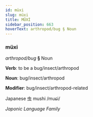```yaml
---
id: müxi
slug: müxi
title: MÜXİ
sidebar_position: 663
hoverText: arthropod/bug § Noun
---
```


### müxi

*arthropod/bug* **§** Noun

**Verb**: to be a bug/insect/arthropod

**Noun**: bug/insect/arthropod

**Modifier**: bug/insect/arthropod-related

Japanese 虫 mushi /muɕi/

*Japonic Language Family*
